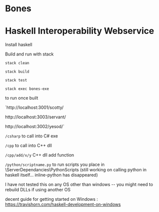 # Bones

# Haskell Interoperability Webservice

Install haskell 

Build and run with stack 

`stack clean`

`stack build`

`stack test` 


`stack exec bones-exe`

to run once built 

`http://localhost:3001/scotty/

http://localhost:3003/servant/

http://localhost:3002/yesod/`

`/csharp` to call into C# exe 

`/cpp` to call into C++ dll

`/cpp/add/x/y` C++ dll add function 

`/python/scriptname.py` to run scripts you place in \ServerDependancies\PythonScripts (still working on calling python in haskell itself... inline-python has disappeared)


I have not tested this on any OS other than windows -- you might need to rebuild DLLs if using another OS

decent guide for getting started on Windows : https://travishorn.com/haskell-development-on-windows
